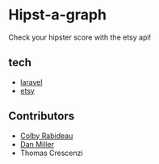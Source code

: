# Hipst-a-graph
Check your hipster score with the etsy api!

## tech
* [laravel](http://laravel.com)
* [etsy](http://etsy.com)

## Contributors
* [Colby Rabideau](http://colbyrabideau.com)
* [Dan Miller](http://danielsmiller.com)
* Thomas Crescenzi
